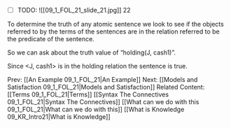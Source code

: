 ﻿- [ ] TODO:
![[09_1_FOL_21_slide_21.jpg]]
22

To determine the truth of any atomic sentence we look to see if the objects referred to by the terms of the sentences are in the relation referred to be the predicate of the sentence.

So we can ask about the truth value of “holding(J, cash1)”.

Since <J, cash1> is in the holding relation the sentence is true.



Prev: [[An Example 09_1_FOL_21|An Example]]
Next: [[Models and Satisfaction 09_1_FOL_21|Models and Satisfaction]]
Related Content:
[[Terms 09_1_FOL_21|Terms]]
[[Syntax The Connectives 09_1_FOL_21|Syntax The Connectives]]
[[What can we do with this 09_1_FOL_21|What can we do with this]]
[[What is Knowledge 09_KR_Intro21|What is Knowledge]]